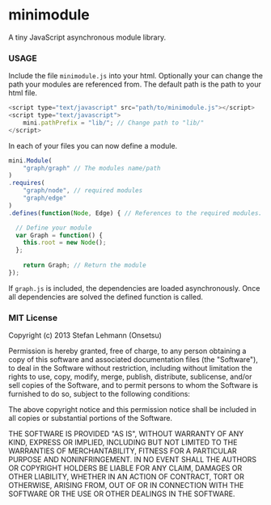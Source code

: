 minimodule
==========

A tiny JavaScript asynchronous module library.

### USAGE ###

Include the file `minimodule.js` into your html.
Optionally your can change the path your modules are referenced from.
The default path is the path to your html file.

```JavaScript
<script type="text/javascript" src="path/to/minimodule.js"></script>
<script type="text/javascript">
	mini.pathPrefix = "lib/"; // Change path to "lib/"
</script>
```

In each of your files you can now define a module.

```JavaScript
mini.Module(
	"graph/graph" // The modules name/path
)
.requires(
	"graph/node", // required modules
	"graph/edge"
)
.defines(function(Node, Edge) { // References to the required modules. No global namespace pollution.

  // Define your module
  var Graph = function() {
    this.root = new Node();
  };
  
	return Graph; // Return the module
});
```

If `graph.js` is included, the dependencies are loaded asynchronously. Once all dependencies are solved the defined function is called.

### MIT License ###

Copyright (c) 2013 Stefan Lehmann (Onsetsu)

Permission is hereby granted, free of charge, to any person obtaining a copy of this software and associated documentation files (the "Software"), to deal in the Software without restriction, including without limitation the rights to use, copy, modify, merge, publish, distribute, sublicense, and/or sell copies of the Software, and to permit persons to whom the Software is furnished to do so, subject to the following conditions:

The above copyright notice and this permission notice shall be included in all copies or substantial portions of the Software.

THE SOFTWARE IS PROVIDED "AS IS", WITHOUT WARRANTY OF ANY KIND, EXPRESS OR IMPLIED, INCLUDING BUT NOT LIMITED TO THE WARRANTIES OF MERCHANTABILITY, FITNESS FOR A PARTICULAR PURPOSE AND NONINFRINGEMENT. IN NO EVENT SHALL THE AUTHORS OR COPYRIGHT HOLDERS BE LIABLE FOR ANY CLAIM, DAMAGES OR OTHER LIABILITY, WHETHER IN AN ACTION OF CONTRACT, TORT OR OTHERWISE, ARISING FROM, OUT OF OR IN CONNECTION WITH THE SOFTWARE OR THE USE OR OTHER DEALINGS IN THE SOFTWARE.
